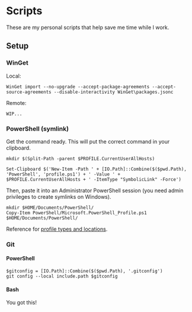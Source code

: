 # Scripts

These are my personal scripts that help save me time while I work.

## Setup

### WinGet

Local:

```console
WinGet import --no-upgrade --accept-package-agreements --accept-source-agreements --disable-interactivity WinGet\packages.jsonc
```

Remote:

```console
WIP...
```

### PowerShell (symlink)

Get the command ready. This will put the correct command in your clipboard.

```pwsh
mkdir $(Split-Path -parent $PROFILE.CurrentUserAllHosts)

Set-Clipboard $('New-Item -Path ' + [IO.Path]::Combine($($pwd.Path), 'PowerShell', 'profile.ps1') + ' -Value ' + $PROFILE.CurrentUserAllHosts + ' -ItemType "SymbolicLink" -Force')
```

Then, paste it into an Administrator PowerShell session (you need admin privileges to create symlinks on Windows).

```pwsh
mkdir $HOME/Documents/PowerShell/
Copy-Item PowerShell/Microsoft.PowerShell_Profile.ps1 $HOME/Documents/PowerShell/
```

Reference for [profile types and locations](https://learn.microsoft.com/en-us/powershell/module/microsoft.powershell.core/about/about_profiles?view=powershell-7.4#profile-types-and-locations).

### Git

#### PowerShell

```pwsh
$gitconfig = [IO.Path]::Combine($($pwd.Path), '.gitconfig')
git config --local include.path $gitconfig
```

#### Bash

You got this!
